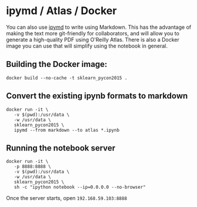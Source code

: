 

# ipymd / Atlas / Docker

You can also use [ipymd](https://github.com/rossant/ipymd) to write using Markdown.  This has the advantage of making the text more git-friendly for collaborators, and will allow you to generate a high-quality PDF using O'Reilly Atlas.  There is also a Docker image you can use that will simplify using the notebook in general.

## Building the Docker image:

```
docker build --no-cache -t sklearn_pycon2015 .
```

## Convert the existing ipynb formats to markdown

```
docker run -it \
   -v $(pwd):/usr/data \
   -w /usr/data \
   sklearn_pycon2015 \
   ipymd --from markdown --to atlas *.ipynb
```

## Running the notebook server

```
docker run -it \
   -p 8888:8888 \
   -v $(pwd):/usr/data \
   -w /usr/data \
   sklearn_pycon2015 \
   sh -c "ipython notebook --ip=0.0.0.0 --no-browser"
```

Once the server starts, open `192.168.59.103:8888`
